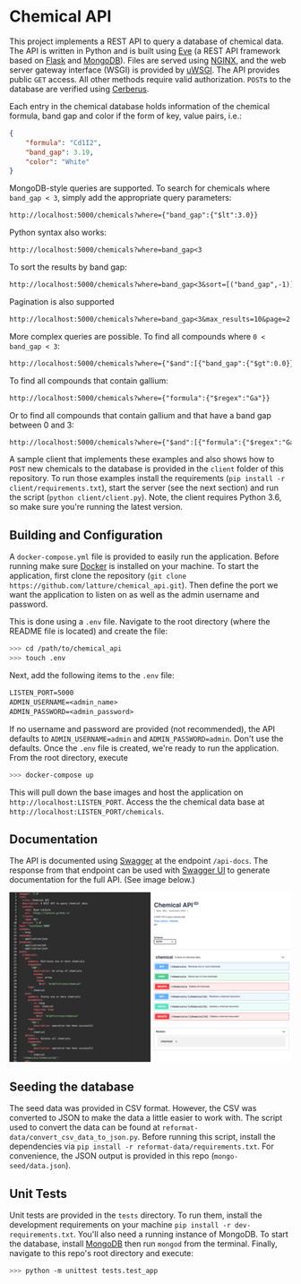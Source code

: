 Chemical API
============
This project implements a REST API to query a database of chemical data.
The API is written in Python and is built using [Eve](http://python-eve.org/) (a REST API framework based on [Flask](http://flask.pocoo.org/) and [MongoDB](https://www.mongodb.com/)).
Files are served using [NGINX](https://www.nginx.com/), and the web server gateway interface (WSGI) is provided by [uWSGI](https://uwsgi-docs.readthedocs.io/).
The API provides public `GET` access. 
All other methods require valid authorization.
`POST`s to the database are verified using [Cerberus](http://docs.python-cerberus.org/).

Each entry in the chemical database holds information of the chemical formula, band gap and color if the form of key, value pairs, i.e.:

```JSON
{
    "formula": "Cd1I2",
    "band_gap": 3.19,
    "color": "White"
}
```

MongoDB-style queries are supported.
To search for chemicals where `band_gap < 3`, simply add the appropriate query parameters:

```txt
http://localhost:5000/chemicals?where={"band_gap":{"$lt":3.0}}
```

Python syntax also works:
```txt
http://localhost:5000/chemicals?where=band_gap<3
```

To sort the results by band gap:
```txt
http://localhost:5000/chemicals?where=band_gap<3&sort=[("band_gap",-1)]
```

Pagination is also supported
```txt
http://localhost:5000/chemicals?where=band_gap<3&max_results=10&page=2
```

More complex queries are possible.
To find all compounds where `0 < band_gap < 3`:

```txt
http://localhost:5000/chemicals?where={"$and":[{"band_gap":{"$gt":0.0}},{"band_gap":{"$lt":3.0}}]}
```

To find all compounds that contain gallium:

```txt
http://localhost:5000/chemicals?where={"formula":{"$regex":"Ga"}}
```

Or to find all compounds that contain gallium and that have a band gap between 0 and 3:

```txt
http://localhost:5000/chemicals?where={"$and":[{"formula":{"$regex":"Ga"}},{"band_gap":{"$gt":0.0}},{"band_gap":{"$lt":3.0}}]}
```

A sample client that implements these examples and also shows how to `POST` new chemicals to the database is provided in the `client` folder of this repository. 
To run those examples install the requirements (`pip install -r client/requirements.txt`), start the server (see the next section) and run the script (`python client/client.py`).
Note, the client requires Python 3.6, so make sure you're running the latest version. 


Building and Configuration
--------------------------
A `docker-compose.yml` file is provided to easily run the application.
Before running make sure [Docker](https://www.docker.com/) is installed on your machine.
To start the application, first clone the repository (`git clone https://github.com/latture/chemical_api.git`).
Then define the port we want the application to listen on as well as the admin username and password.

This is done using a `.env` file.
Navigate to the root directory (where the README file is located) and create the file:

```sh
>>> cd /path/to/chemical_api
>>> touch .env
```

Next, add the following items to the `.env` file:

```txt
LISTEN_PORT=5000
ADMIN_USERNAME=<admin_name>
ADMIN_PASSWORD=<admin_password>
```

If no username and password are provided (not recommended), the API defaults to `ADMIN_USERNAME=admin` and `ADMIN_PASSWORD=admin`. 
Don't use the defaults.
Once the `.env` file is created, we're ready to run the application.
From the root directory, execute

```sh
>>> docker-compose up
```

This will pull down the base images and host the application on `http://localhost:LISTEN_PORT`.
Access the the chemical data base at `http://localhost:LISTEN_PORT/chemicals`.


Documentation
-------------
The API is documented using [Swagger](https://swagger.io) at the endpoint `/api-docs`.
The response from that endpoint can be used with [Swagger UI](https://swagger.io/swagger-ui/) to generate documentation for the full API. (See image below.)

![swagger-docs](assets/swagger-docs.png)


Seeding the database
--------------------
The seed data was provided in CSV format.
However, the CSV was converted to JSON to make the data a little easier to work with.
The script used to convert the data can be found at `reformat-data/convert_csv_data_to_json.py`.
Before running this script, install the dependencies via `pip install -r reformat-data/requirements.txt`.
For convenience, the JSON output is provided in this repo (`mongo-seed/data.json`).


Unit Tests
----------
Unit tests are provided in the `tests` directory.
To run them, install the development requirements on your machine `pip install -r dev-requirements.txt`.
You'll also need a running instance of MongoDB.
To start the database, install [MongoDB](https://docs.mongodb.com/manual/installation) then run `mongod` from the terminal.
Finally, navigate to this repo's root directory and execute:

```sh
>>> python -m unittest tests.test_app
```
